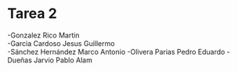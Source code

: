 # Tarea 2

-Gonzalez Rico Martin  
-Garcia Cardoso Jesus Guillermo  
-Sánchez Hernández Marco Antonio
-Olivera Parias Pedro Eduardo
-Dueñas Jarvio Pablo Alam